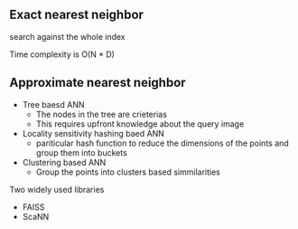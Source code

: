 Exact nearest neighbor
---
search against the whole index

Time complexity is O(N * D)



Approximate nearest neighbor
---

- Tree baesd ANN
    - The nodes in the tree are crieterias
    - This requires upfront knowledge about the query image
- Locality sensitivity hashing baed ANN
    - pariticular hash function to reduce the dimensions of the points and group them into buckets
- Clustering based ANN
    - Group the points into clusters based simmilarities

Two widely used libraries
- FAISS
- ScaNN


